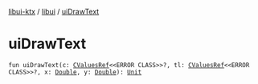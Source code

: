 [libui-ktx](../index.md) / [libui](index.md) / [uiDrawText](./ui-draw-text.md)

# uiDrawText

`fun uiDrawText(c: `[`CValuesRef`](../kotlinx.cinterop/-c-values-ref/index.md)`<<ERROR CLASS>>?, tl: `[`CValuesRef`](../kotlinx.cinterop/-c-values-ref/index.md)`<<ERROR CLASS>>?, x: `[`Double`](https://kotlinlang.org/api/latest/jvm/stdlib/kotlin/-double/index.html)`, y: `[`Double`](https://kotlinlang.org/api/latest/jvm/stdlib/kotlin/-double/index.html)`): `[`Unit`](https://kotlinlang.org/api/latest/jvm/stdlib/kotlin/-unit/index.html)